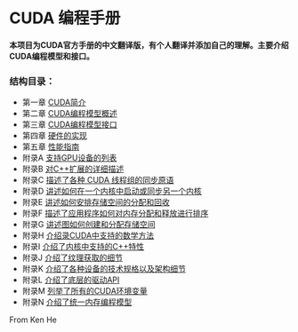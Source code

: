 # CUDA 编程手册
#### 本项目为CUDA官方手册的中文翻译版，有个人翻译并添加自己的理解。主要介绍CUDA编程模型和接口。


### 结构目录：
* 第一章 [CUDA简介](第1章CUDA简介/第一章-CUDA简介.md)
* 第二章 [CUDA编程模型概述](第2章CUDA编程模型概述/第二章CUDA编程模型概述.md)
* 第三章 [CUDA编程模型接口](第3章编程接口/第三章编程接口.md)
* 第四章 [硬件的实现](第4章硬件实现/第四章硬件实现.md)
* 第五章 [性能指南](第5章性能指南/第五章性能指南.md)
* 附录A  [支持GPU设备的列表](附录A支持GPU设备列表/附录A支持GPU设备列表.md)
* 附录B  [对C++扩展的详细描述](附录B对C++扩展的详细描述/附录B对C++扩展的详细描述.md)
* 附录C  [描述了各种 CUDA 线程组的同步原语](附录C协作组/附录C协作组.md)
* 附录D  [讲述如何在一个内核中启动或同步另一个内核](附录D-CUDA动态并行/附录D-CUDA动态并行.md)
* 附录E  [讲述如何安排存储空间的分配和回收](附录E虚拟内存管理/附录E虚拟内存管理.md)
* 附录F  [描述了应用程序如何对内存分配和释放进行排序](附录F流序内存分配/附录F流序内存分配.md)
* 附录G  [讲述图如何创建和分配存储空间](附录G图内存结点/附录G图内存结点.md)
* 附录H  [介绍录CUDA中支持的数学方法](附录H数学方法/附录H数学方法.md)
* 附录I  [介绍了内核中支持的C++特性](附录I_C++语言支持/附录I_C++语言支持.md)
* 附录J  [介绍了纹理获取的细节](附录J纹理获取/附录J纹理获取.md)
* 附录K  [介绍了各种设备的技术规格以及架构细节](附录K_CUDA计算能力/附录K_CUDA计算能力.md)
* 附录L  [介绍了底层的驱动API](附录L_CUDA底层驱动API/附录L_CUDA底层驱动API.md)
* 附录M  [列举了所有的CUDA环境变量](附录M_CUDA环境变量/附录M_CUDA环境变量.md)
* 附录N  [介绍了统一内存编程模型](附录N_CUDA的统一内存/附录N_CUDA的统一内存.md)


From Ken He


